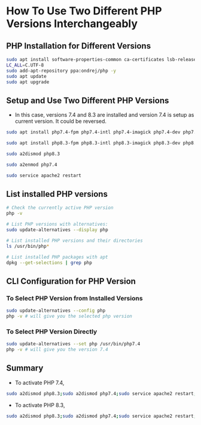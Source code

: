# How To Use Two Different PHP Versions Interchangeably

## PHP Installation for Different Versions

```bash
sudo apt install software-properties-common ca-certificates lsb-release apt-transport-https
LC_ALL=C.UTF-8
sudo add-apt-repository ppa:ondrej/php -y
sudo apt update
sudo apt upgrade
```

## Setup and Use Two Different PHP Versions

- In this case, versions 7.4 and 8.3 are installed and version 7.4 is setup as current version. It could be reversed.

```bash
sudo apt install php7.4-fpm php7.4-intl php7.4-imagick php7.4-dev php7.4-zip php7.4-curl php7.4-xmlrpc php7.4-sqlite3 php7.4-gd php7.4-mysql php7.4-mbstring php7.4-xml libapache2-mod-php7.4 -y

sudo apt install php8.3-fpm php8.3-intl php8.3-imagick php8.3-dev php8.3-zip php8.3-curl php8.3-xmlrpc php8.3-sqlite3 php8.3-gd php8.3-mysql php8.3-mbstring php8.3-xml libapache2-mod-php8.3 -y

sudo a2dismod php8.3

sudo a2enmod php7.4

sudo service apache2 restart
```

## List installed PHP versions

```sh
# Check the currently active PHP version
php -v

# List PHP versions with alternatives:
sudo update-alternatives --display php

# List installed PHP versions and their directories
ls /usr/bin/php*

# List installed PHP packages with apt
dpkg --get-selections | grep php
```

## CLI Configuration for PHP Version

### To Select PHP Version from Installed Versions

```bash
sudo update-alternatives --config php
php -v # will give you the selected php version
```

### To Select PHP Version Directly

```bash
sudo update-alternatives --set php /usr/bin/php7.4
php -v # will give you the version 7.4
```

## Summary

- To activate PHP 7.4,

```bash
sudo a2dismod php8.3;sudo a2dismod php7.4;sudo service apache2 restart;sudo a2enmod php7.4;sudo service apache2 restart;sudo update-alternatives --set php /usr/bin/php7.4;sudo service apache2 restart
```

- To activate PHP 8.3,

```bash
sudo a2dismod php8.3;sudo a2dismod php7.4;sudo service apache2 restart;sudo a2enmod php8.3;sudo service apache2 restart;sudo update-alternatives --set php /usr/bin/php8.3;sudo service apache2 restart
```
